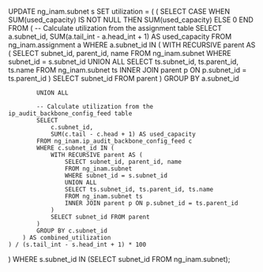 UPDATE ng_inam.subnet s
SET utilization = (
    (
        SELECT 
            CASE 
                WHEN SUM(used_capacity) IS NOT NULL 
                THEN SUM(used_capacity) 
                ELSE 0 
            END
        FROM (
            -- Calculate utilization from the assignment table
            SELECT 
                a.subnet_id, 
                SUM(a.tail_int - a.head_int + 1) AS used_capacity
            FROM ng_inam.assignment a
            WHERE a.subnet_id IN (
                WITH RECURSIVE parent AS (
                    SELECT subnet_id, parent_id, name 
                    FROM ng_inam.subnet
                    WHERE subnet_id = s.subnet_id
                    UNION ALL
                    SELECT ts.subnet_id, ts.parent_id, ts.name 
                    FROM ng_inam.subnet ts
                    INNER JOIN parent p ON p.subnet_id = ts.parent_id
                )
                SELECT subnet_id FROM parent
            )
            GROUP BY a.subnet_id

            UNION ALL

            -- Calculate utilization from the ip_audit_backbone_config_feed table
            SELECT 
                c.subnet_id, 
                SUM(c.tail - c.head + 1) AS used_capacity
            FROM ng_inam.ip_audit_backbone_config_feed c
            WHERE c.subnet_id IN (
                WITH RECURSIVE parent AS (
                    SELECT subnet_id, parent_id, name 
                    FROM ng_inam.subnet
                    WHERE subnet_id = s.subnet_id
                    UNION ALL
                    SELECT ts.subnet_id, ts.parent_id, ts.name 
                    FROM ng_inam.subnet ts
                    INNER JOIN parent p ON p.subnet_id = ts.parent_id
                )
                SELECT subnet_id FROM parent
            )
            GROUP BY c.subnet_id
        ) AS combined_utilization
    ) / (s.tail_int - s.head_int + 1) * 100
)
WHERE s.subnet_id IN (SELECT subnet_id FROM ng_inam.subnet);
